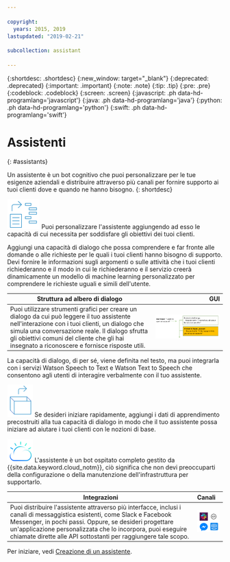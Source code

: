 ```yaml
---

copyright:
  years: 2015, 2019
lastupdated: "2019-02-21"

subcollection: assistant

---
```


{:shortdesc: .shortdesc}
{:new_window: target="_blank"}
{:deprecated: .deprecated}
{:important: .important}
{:note: .note}
{:tip: .tip}
{:pre: .pre}
{:codeblock: .codeblock}
{:screen: .screen}
{:javascript: .ph data-hd-programlang='javascript'}
{:java: .ph data-hd-programlang='java'}
{:python: .ph data-hd-programlang='python'}
{:swift: .ph data-hd-programlang='swift'}

# Assistenti
{: #assistants}

Un assistente è un bot cognitivo che puoi personalizzare per le tue esigenze aziendali e distribuire attraverso più canali per fornire supporto ai tuoi clienti dove e quando ne hanno bisogno.
{: shortdesc}

![Capacità](images/skill-icon.png)  Puoi personalizzare l'assistente aggiungendo ad esso le capacità di cui necessita per soddisfare gli obiettivi dei tuoi clienti. 

Aggiungi una capacità di dialogo che possa comprendere e far fronte alle domande o alle richieste per le quali i tuoi clienti hanno bisogno di supporto. Devi fornire le informazioni sugli argomenti o sulle attività che i tuoi clienti richiederanno e il modo in cui le richiederanno e il servizio creerà dinamicamente un modello di machine learning personalizzato per comprendere le richieste uguali e simili dell'utente. 

| Struttura ad albero di dialogo | GUI   |
|-------------|-------------------------:|
| Puoi utilizzare strumenti grafici per creare un dialogo da cui può leggere il tuo assistente nell'interazione con i tuoi clienti, un dialogo che simula una conversazione reale. Il dialogo sfrutta gli obiettivi comuni del cliente che gli hai insegnato a riconoscere e fornisce risposte utili. | ![Una struttura ad albero di dialogo di esempio con contenuto di esempio](images/dialog-depiction.png) |

La capacità di dialogo, di per sé, viene definita nel testo, ma puoi integrarla con i servizi Watson Speech to Text e Watson Text to Speech che consentono agli utenti di interagire verbalmente con il tuo assistente. 

![Dati di apprendimento pronti all'uso](images/oob.png)  Se desideri iniziare rapidamente, aggiungi i dati di apprendimento precostruiti alla tua capacità di dialogo in modo che il tuo assistente possa iniziare ad aiutare i tuoi clienti con le nozioni di base. 

![IBM Cloud](images/cloud.png)  L'assistente è un bot ospitato completo gestito da {{site.data.keyword.cloud_notm}}, ciò significa che non devi preoccuparti della configurazione o della manutenzione dell'infrastruttura per supportarlo. 

| Integrazioni       | Canali    |
|--------------------|:----------|
| Puoi distribuire l'assistente attraverso più interfacce, inclusi i canali di messaggistica esistenti, come Slack e Facebook Messenger, in pochi passi. Oppure, se desideri progettare un'applicazione personalizzata che lo incorpora, puoi eseguire chiamate dirette alle API sottostanti per raggiungere tale scopo. | ![Metodi di integrazione inclusi Slack, Facebook Messenger, un'applicazione web o un'integrazione dell'operatore](images/integrations.png) |

Per iniziare, vedi [Creazione di un assistente](/docs/services/assistant?topic=assistant-assistant-add).

